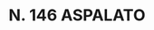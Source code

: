 ---
title: "N. 146 ASPALATO"
plant-name: "N. 146"
plant-number: "146"
plant-xml: "/assets/xml/plant146.xml"
plant-img1: "/assets/img/plant146_verso.jpg"
plant-img2: "/assets/img/plant146.jpg"
plant-title: "N. 146 ASPALATO"
plant-taxon-link: ""
plant-taxon-content: ""
layout: single-xml
---